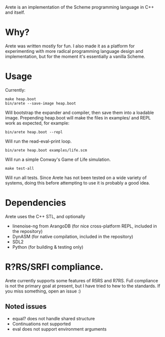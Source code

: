Arete is an implementation of the Scheme programming language in C++ and itself.

# Why?

Arete was written mostly for fun. I also made it as a platform for experimenting with more radical programming language
design and implementation, but for the moment it's essentially a vanilla Scheme. 

# Usage

Currently:

    make heap.boot
    bin/arete --save-image heap.boot

Will bootstrap the expander and compiler, then save them into a loadable image. Prepending heap.boot will make the
files in examples/ and REPL work as expected, for example:

    bin/arete heap.boot --repl

Will run the read-eval-print loop.

    bin/arete heap.boot examples/life.scm 

Will run a simple Conway's Game of Life simulation.

    make test-all

Will run all tests. Since Arete has not been tested on a wide variety of systems, doing this before
attempting to use it is probably a good idea.

# Dependencies

Arete uses the C++ STL, and optionally
- linenoise-ng from ArangoDB (for nice cross-platform REPL, included in the repository)
- DynASM (for native compilation, included in the repository)
- SDL2
- Python (for building & testing only)

# R?RS/SRFI compliance.

Arete currently supports some features of R5RS and R7RS. Full compliance is not the primary goal at present, but I have tried to hew to the standards. If you miss something, open an issue :)

## Noted issues

- equal? does not handle shared structure
- Continuations not supported
- eval does not support environment arguments
